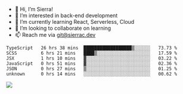 - 👋 Hi, I’m Sierra!
- 👀 I’m interested in back-end development
- 🌱 I’m currently learning React, Serverless, Cloud
- 💞️ I’m looking to collaborate on learning
- 📫 Reach me via git@sierrac.dev

<!--START_SECTION:waka-->

```text
TypeScript   26 hrs 38 mins  ██████████████████▒░░░░░░   73.73 %
SCSS         6 hrs 21 mins   ████▒░░░░░░░░░░░░░░░░░░░░   17.59 %
JSX          1 hrs 10 mins   ▓░░░░░░░░░░░░░░░░░░░░░░░░   03.22 %
JavaScript   0 hrs 51 mins   ▓░░░░░░░░░░░░░░░░░░░░░░░░   02.36 %
JSON         0 hrs 27 mins   ▒░░░░░░░░░░░░░░░░░░░░░░░░   01.25 %
unknown      0 hrs 14 mins   ░░░░░░░░░░░░░░░░░░░░░░░░░   00.62 %
```

<!--END_SECTION:waka-->


![](https://hit.yhype.me/github/profile?user_id=7351311)
